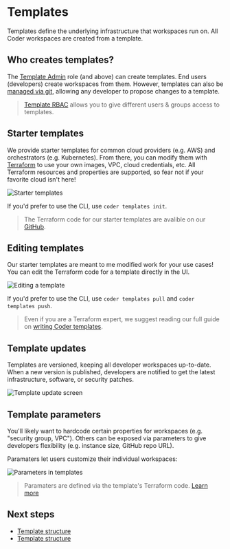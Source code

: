 # Templates

Templates define the underlying infrastructure that workspaces run on. All Coder workspaces are created from a
template.

## Who creates templates?

The [Template Admin](../admin/users.md) role (and above) can create templates. End users (developers) create workspaces from them. However, templates can also be [managed via git](./change-management.md), allowing any developer to propose changes to a template.

> [Template RBAC](../admin/rbac.md) allows you to give different users & groups access to templates.

## Starter templates

We provide starter templates for common cloud providers (e.g. AWS) and orchestrators (e.g. Kubernetes). From there, you can modify them with [Terraform](https://terraform.io) to use your own images, VPC, cloud credentials, etc. All Terraform resources and properties are supported, so fear not if your favorite cloud isn't here!

![Starter templates](https://user-images.githubusercontent.com/22407953/256705348-e6fb2963-27f5-414f-9f5c-345cd3b7ee28.png)

If you'd prefer to use the CLI, use `coder templates init`.

> The Terraform code for our starter templates are avalible on our [GitHub](https://github.com/coder/coder/tree/main/examples/templates).

## Editing templates

Our starter templates are meant to me modified work for your use cases! You can edit the Terraform code for a template directly in the UI.

![Editing a template](https://user-images.githubusercontent.com/22407953/256706060-71fb48f4-9a1b-42ad-9380-0ecc02db3218.gif)


If you'd prefer to use the CLI, use `coder templates pull` and `coder templates push`.

> Even if you are a Terraform expert, we suggest reading our full guide on [writing Coder templates](./managing.md).

## Template updates

Templates are versioned, keeping all developer workspaces up-to-date. When a new version is published, developers are notified to get the latest infrastructure, software, or security patches.

![Template update screen](https://user-images.githubusercontent.com/22407953/256712740-96121f81-a3c8-4be0-90dc-c1c4cabed634.png)

## Template parameters

You'll likely want to hardcode certain properties for workspaces (e.g. "security group, VPC"). Others can be exposed via parameters to give developers flexibility (e.g. instance size, GitHub repo URL).

Paramaters let users customize their individual workspaces:

![Parameters in templates](https://user-images.githubusercontent.com/22407953/256707889-18baf2be-2dae-4eb2-ae89-71e5b00248f8.png)

> Paramaters are defined via the template's Terraform code. [Learn more](./parameters.md)

## Next steps

- [Template structure](./structure.md)
- [Template structure](./structure.md)
